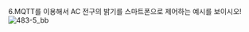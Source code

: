6.MQTT를 이용해서 AC 전구의 밝기를 스마트폰으로 제어하는 예시를 보이시오!
![483-5_bb](https://github.com/user-attachments/assets/952504b7-ace1-41d0-a0e2-3f0cc7f9aaab)
